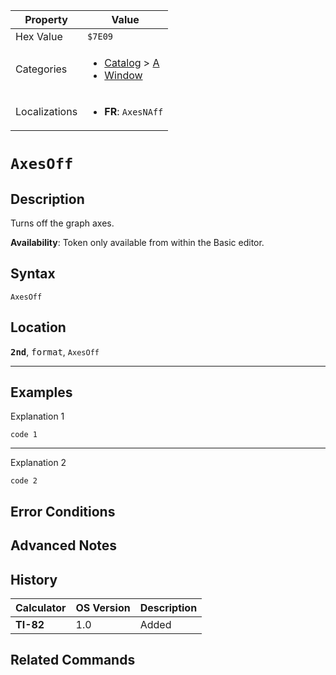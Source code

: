 | Property      | Value |
|---------------|-------|
| Hex Value     | `$7E09`|
| Categories    | <ul><li>[Catalog](<../categories/Catalog.md>) > [A](<../categories/Catalog.md#A>)</li><li>[Window](<../categories/Window.md>)</li></ul> |
| Localizations | <ul><li><b>FR</b>: `AxesNAff`</li></ul> |

# `AxesOff`

## Description
Turns off the graph axes.


<b>Availability</b>: Token only available from within the Basic editor.

## Syntax
`AxesOff`

## Location
<tt><kbd><b>2nd</b></kbd></tt>, <kbd>format</kbd>, `AxesOff`
<hr>

## Examples

Explanation 1
```ti-basic
code 1
```
---
Explanation 2
```ti-basic
code 2
```

## Error Conditions


## Advanced Notes


## History
| Calculator | OS Version | Description |
|------------|------------|-------------|
| <b>TI-82</b> | 1.0 | Added

## Related Commands

    